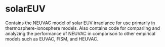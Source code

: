 # solarEUV
Contains the NEUVAC model of solar EUV irradiance for use primarily in thermosphere-ionosphere models. Also contains code for compariing and analyzing the performance of NEUVAC in comparison to other empirical models such as EUVAC, FISM, and HEUVAC.
